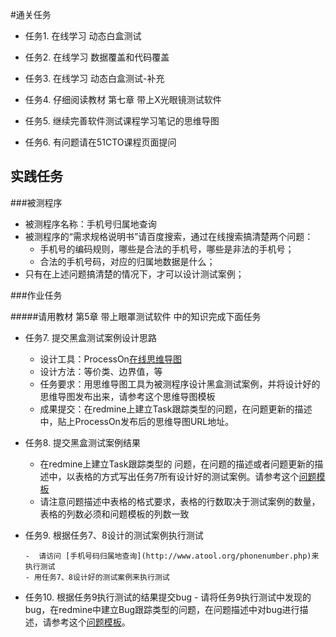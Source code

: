 #通关任务

- 任务1. 在线学习 动态白盒测试

- 任务2. 在线学习 数据覆盖和代码覆盖

- 任务3. 在线学习 动态白盒测试-补充

- 任务4. 仔细阅读教材 第七章 带上X光眼镜测试软件

- 任务5. 继续完善软件测试课程学习笔记的思维导图

- 任务6. 有问题请在51CTO课程页面提问

## 实践任务
###被测程序
    
  - 被测程序名称：手机号归属地查询
  - 被测程序的“需求规格说明书”请百度搜索，通过在线搜索搞清楚两个问题：
    - 手机号的编码规则，哪些是合法的手机号，哪些是非法的手机号；
    - 合法的手机号码，对应的归属地数据是什么；
  - 只有在上述问题搞清楚的情况下，才可以设计测试案例；
    
###作业任务
     
#####请用教材 第5章 带上眼罩测试软件 中的知识完成下面任务
 
 
- 任务7. 提交黑盒测试案例设计思路
    - 设计工具：ProcessOn[在线思维导图](http://processon.com/view/57c2ed08e4b0e629c466dc17)
    - 设计方法：等价类、边界值，等
    - 任务要求：用思维导图工具为被测程序设计黑盒测试案例，并将设计好的思维导图发布出来，请参考这个思维导图模板
    - 成果提交：在redmine上建立Task跟踪类型的问题，在问题更新的描述中，贴上ProcessOn发布后的思维导图URL地址。


- 任务8. 提交黑盒测试案例结果


    - 在redmine上建立Task跟踪类型的 问题，在问题的描述或者问题更新的描述中，以表格的方式写出任务7所有设计好的测试案例。请参考这个[问题模板](http://www.hostedredmine.com/issues/598961)
    - 请注意问题描述中表格的格式要求，表格的行数取决于测试案例的数量，表格的列数必须和问题模板的列数一致


- 任务9. 根据任务7、8设计的测试案例执行测试

      -  请访问 [手机号码归属地查询](http://www.atool.org/phonenumber.php)来执行测试
      - 用任务7、8设计好的测试案例来执行测试

- 任务10. 根据任务9执行测试的结果提交bug
      -  请将任务9执行测试中发现的bug，在redmine中建立Bug跟踪类型的问题，在问题描述中对bug进行描述，请参考这个[问题模板](http://www.hostedredmine.com/issues/598989)。
 